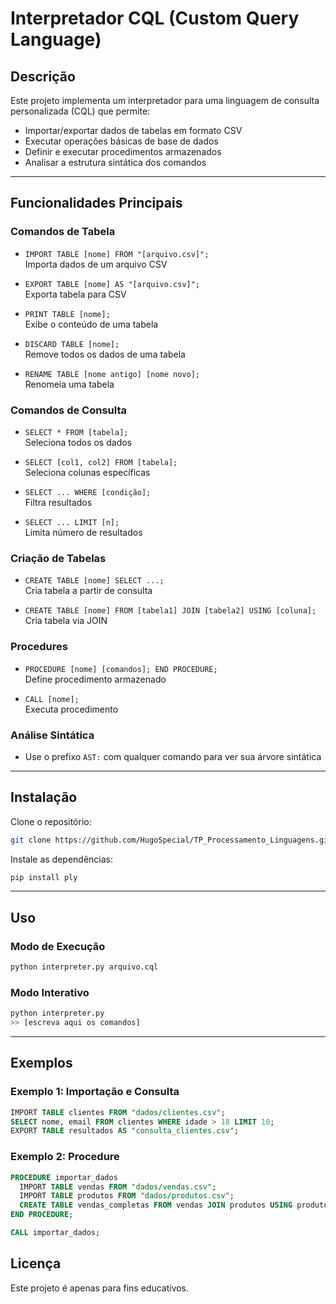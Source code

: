 # Interpretador CQL (Custom Query Language)

## Descrição

Este projeto implementa um interpretador para uma linguagem de consulta personalizada (CQL) que permite:

- Importar/exportar dados de tabelas em formato CSV  
- Executar operações básicas de base de dados  
- Definir e executar procedimentos armazenados  
- Analisar a estrutura sintática dos comandos  

---

## Funcionalidades Principais

### Comandos de Tabela

- `IMPORT TABLE [nome] FROM "[arquivo.csv]";`  
  Importa dados de um arquivo CSV

- `EXPORT TABLE [nome] AS "[arquivo.csv]";`  
  Exporta tabela para CSV

- `PRINT TABLE [nome];`  
  Exibe o conteúdo de uma tabela

- `DISCARD TABLE [nome];`  
  Remove todos os dados de uma tabela

- `RENAME TABLE [nome antigo] [nome novo];`  
  Renomeia uma tabela

### Comandos de Consulta

- `SELECT * FROM [tabela];`  
  Seleciona todos os dados

- `SELECT [col1, col2] FROM [tabela];`  
  Seleciona colunas específicas

- `SELECT ... WHERE [condição];`  
  Filtra resultados

- `SELECT ... LIMIT [n];`  
  Limita número de resultados

### Criação de Tabelas

- `CREATE TABLE [nome] SELECT ...;`  
  Cria tabela a partir de consulta

- `CREATE TABLE [nome] FROM [tabela1] JOIN [tabela2] USING [coluna];`  
  Cria tabela via JOIN

### Procedures

- `PROCEDURE [nome] [comandos]; END PROCEDURE;`  
  Define procedimento armazenado

- `CALL [nome];`  
  Executa procedimento

### Análise Sintática

- Use o prefixo `AST:` com qualquer comando para ver sua árvore sintática

---

## Instalação

Clone o repositório:

```bash
git clone https://github.com/HugoSpecial/TP_Processamento_Linguagens.git
```

Instale as dependências:

```bash
pip install ply
```

---

## Uso

### Modo de Execução

```bash
python interpreter.py arquivo.cql
```

### Modo Interativo

```bash
python interpreter.py
>> [escreva aqui os comandos]
```

---

## Exemplos

### Exemplo 1: Importação e Consulta

```sql
IMPORT TABLE clientes FROM "dados/clientes.csv";
SELECT nome, email FROM clientes WHERE idade > 18 LIMIT 10;
EXPORT TABLE resultados AS "consulta_clientes.csv";
```

### Exemplo 2: Procedure

```sql
PROCEDURE importar_dados
  IMPORT TABLE vendas FROM "dados/vendas.csv";
  IMPORT TABLE produtos FROM "dados/produtos.csv";
  CREATE TABLE vendas_completas FROM vendas JOIN produtos USING produto_id;
END PROCEDURE;

CALL importar_dados;
```

## Licença

Este projeto é apenas para fins educativos.